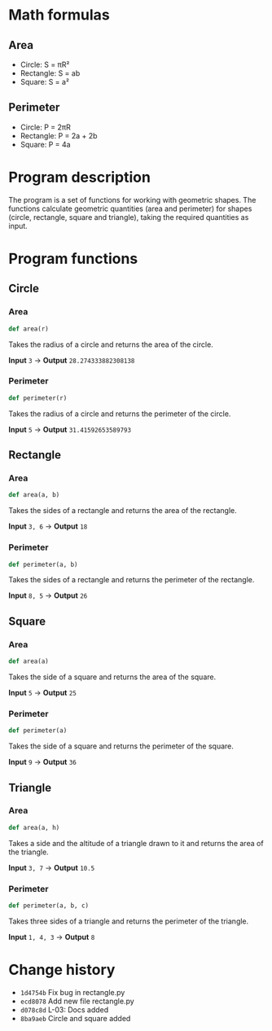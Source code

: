 # Math formulas
## Area

- Circle: S = πR²
- Rectangle: S = ab
- Square: S = a²

## Perimeter
- Circle: P = 2πR
- Rectangle: P = 2a + 2b
- Square: P = 4a

# Program description

The program is a set of functions for working with geometric shapes. The functions calculate geometric quantities (area and perimeter) for shapes (circle, rectangle, square and triangle), taking the required quantities as input.

# Program functions

## Circle

### Area
```python
def area(r)
```
Takes the radius of a circle and returns the area of the circle.

**Input** `3` -> **Output** `28.274333882308138`

### Perimeter
```python
def perimeter(r)
```
Takes the radius of a circle and returns the perimeter of the circle.

**Input** `5` -> **Output** `31.41592653589793`

## Rectangle

### Area
```python
def area(a, b)
```
Takes the sides of a rectangle and returns the area of the rectangle.

**Input** `3, 6` -> **Output** `18`

### Perimeter
```python
def perimeter(a, b)
```
Takes the sides of a rectangle and returns the perimeter of the rectangle.

**Input** `8, 5` -> **Output** `26`

## Square

### Area
```python
def area(a)
```
Takes the side of a square and returns the area of the square.

**Input** `5` -> **Output** `25`

### Perimeter
```python
def perimeter(a)
```
Takes the side of a square and returns the perimeter of the square.

**Input** `9` -> **Output** `36`

## Triangle

### Area
```python
def area(a, h)
```
Takes a side and the altitude of a triangle drawn to it and returns the area of the triangle.

**Input** `3, 7` -> **Output** `10.5`

### Perimeter
```python
def perimeter(a, b, c)
```
Takes three sides of a triangle and returns the perimeter of the triangle.

**Input** `1, 4, 3` -> **Output** `8`


# Change history

- `1d4754b` Fix bug in rectangle.py
- `ecd8078` Add new file rectangle.py
- `d078c8d` L-03: Docs added
- `8ba9aeb` Circle and square added

